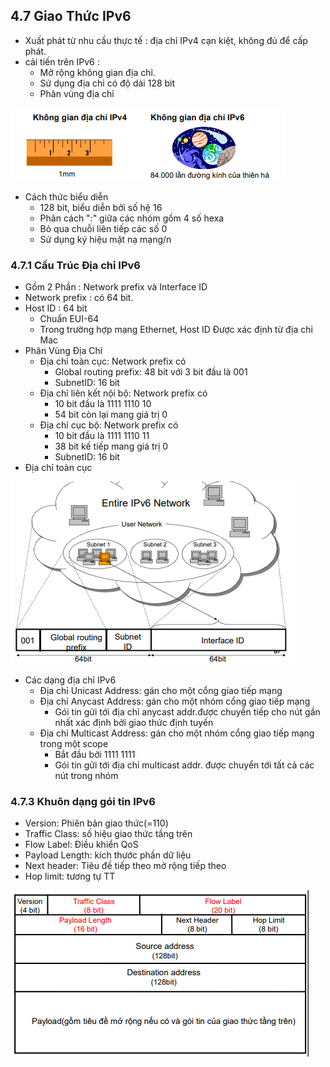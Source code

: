 ## 4.7 Giao Thức IPv6
- Xuất phát từ nhu cầu thực tế : địa chỉ IPv4 cạn kiệt, không đủ để cấp phát.
- cải tiến trên IPv6 :
    + Mở rộng không gian địa chỉ.
    + Sử dụng địa chỉ có độ dài 128 bit
    + Phân vùng địa chỉ
<img src ="../../jmg/ipv6.PNG">

- Cách thức biểu diễn
    + 128 bit, biểu diễn bởi số hệ 16
    + Phân cách ":" giữa các nhóm gồm 4 số hexa
    + Bỏ qua chuỗi liên tiếp các số 0 
    + Sử dụng ký hiệu mặt nạ mạng/n
### 4.7.1 Cấu Trúc Địa chỉ IPv6 
- Gồm 2 Phần : Network prefix và Interface ID
- Network prefix : có 64 bit.
- Host ID : 64 bit
    + Chuẩn EUI-64
    + Trong trường hợp mạng Ethernet, Host ID Được xác định từ địa chỉ Mac
- Phân Vùng Địa Chỉ
    + Địa chỉ toàn cục: Network prefix có
        - Global routing prefix: 48 bit với 3 bit đầu là 001
        - SubnetID: 16 bit
    + Địa chỉ liên kết nội bộ: Network prefix có
        - 10 bit đầu là 1111 1110 10
        - 54 bit còn lại mang giá trị 0
    + Địa chỉ cục bộ: Network prefix có
        - 10 bit đầu là 1111 1110 11
        - 38 bit kế tiếp mang giá trị 0
        - SubnetID: 16 bit
- Địa chỉ toàn cục 
<img src = "../../jmg/toancuc.PNG">

- Các dạng địa chỉ IPv6
    + Địa chỉ Unicast Address: gán cho một cổng giao tiếp mạng
    + Địa chỉ Anycast Address: gán cho một nhóm cổng giao tiếp mạng
        - Gói tin gửi tới địa chỉ anycast addr.được chuyển tiếp cho nút gần nhất xác định bởi giao thức định tuyến
    + Địa chỉ Multicast Address: gán cho một nhóm  cổng giao tiếp mạng trong một scope
        - Bắt đầu bởi 1111 1111
        - Gói tin gửi tới địa chỉ multicast addr. được chuyển tới tất cả các nút trong nhóm
### 4.7.3 Khuôn dạng gói tin IPv6 
- Version: Phiên bản giao thức(=110)
- Traffic Class: số hiệu giao thức tầng trên
- Flow Label: Điều khiển QoS
- Payload Length: kích thước phần dữ liệu
- Next header: Tiêu đề tiếp theo mở rộng tiếp theo
- Hop limit: tương tự TT
<img src = "../../jmg/goitin.PNG">

